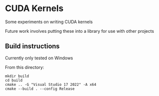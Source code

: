 # CUDA Kernels

Some experiments on writing CUDA kernels 

Future work involves putting these into a library for use with other projects

## Build instructions

Currently only tested on Windows

From this directory:
```
mkdir build
cd build
cmake .. -G "Visual Studio 17 2022" -A x64
cmake --build . --config Release
```
